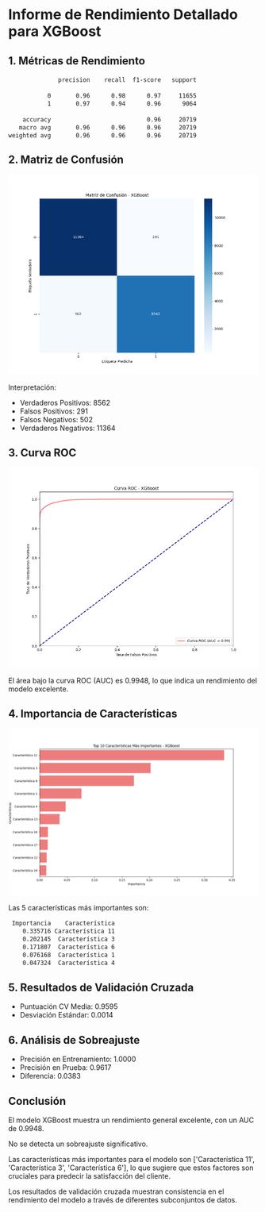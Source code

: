 # Informe de Rendimiento Detallado para XGBoost

## 1. Métricas de Rendimiento

```
              precision    recall  f1-score   support

           0       0.96      0.98      0.97     11655
           1       0.97      0.94      0.96      9064

    accuracy                           0.96     20719
   macro avg       0.96      0.96      0.96     20719
weighted avg       0.96      0.96      0.96     20719

```

## 2. Matriz de Confusión

![Matriz de Confusión](matriz_confusion_xgboost.png)

Interpretación:
- Verdaderos Positivos: 8562
- Falsos Positivos: 291
- Falsos Negativos: 502
- Verdaderos Negativos: 11364

## 3. Curva ROC

![Curva ROC](curva_roc_xgboost.png)

El área bajo la curva ROC (AUC) es 0.9948, lo que indica un rendimiento del modelo excelente.

## 4. Importancia de Características

![Importancia de Características](importancia_caracteristicas_xgboost.png)

Las 5 características más importantes son:

```
 Importancia    Característica
    0.335716 Característica 11
    0.202145  Característica 3
    0.171807  Característica 6
    0.076168  Característica 1
    0.047324  Característica 4
```

## 5. Resultados de Validación Cruzada

- Puntuación CV Media: 0.9595
- Desviación Estándar: 0.0014

## 6. Análisis de Sobreajuste

- Precisión en Entrenamiento: 1.0000
- Precisión en Prueba: 0.9617
- Diferencia: 0.0383

## Conclusión

El modelo XGBoost muestra un rendimiento general excelente, con un AUC de 0.9948.

No se detecta un sobreajuste significativo.

Las características más importantes para el modelo son ['Característica 11', 'Característica 3', 'Característica 6'], lo que sugiere que estos factores son cruciales para predecir la satisfacción del cliente.

Los resultados de validación cruzada muestran consistencia en el rendimiento del modelo a través de diferentes subconjuntos de datos.
